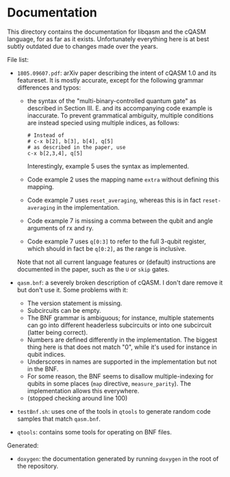 # Documentation

This directory contains the documentation for libqasm and the cQASM language, for as far as it exists. Unfortunately everything here is at best subtly outdated due to changes made over the years.

File list:

 - `1805.09607.pdf`: arXiv paper describing the intent of cQASM 1.0 and its featureset. It is mostly accurate, except for the following grammar differences and typos:

    - the syntax of the "multi-binary-controlled quantum gate" as described in Section III. E. and its accompanying code example is inaccurate. To prevent grammatical ambiguity, multiple conditions are instead specied using multiple indices, as follows:

      ```
      # Instead of
      # c-x b[2], b[3], b[4], q[5]
      # as described in the paper, use
      c-x b[2,3,4], q[5]
      ```

      Interestingly, example 5 uses the syntax as implemented.

    - Code example 2 uses the mapping name `extra` without defining this mapping.
    - Code example 7 uses `reset_averaging`, whereas this is in fact `reset-averaging` in the implementation.
    - Code example 7 is missing a comma between the qubit and angle arguments of rx and ry.
    - Code example 7 uses `q[0:3]` to refer to the full 3-qubit register, which should in fact be `q[0:2]`, as the range is inclusive.

   Note that not all current language features or (default) instructions are documented in the paper, such as the `U` or `skip` gates.

 - `qasm.bnf`: a severely broken description of cQASM. I don't dare remove it but don't use it. Some problems with it:

    - The version statement is missing.
    - Subcircuits can be empty.
    - The BNF grammar is ambiguous; for instance, multiple statements can go into different headerless subcircuits or into one subcircuit (latter being correct).
    - Numbers are defined differently in the implementation. The biggest thing here is that <number> does not match "0", while it's used for instance in qubit indices.
    - Underscores in names are supported in the implementation but not in the BNF.
    - For some reason, the BNF seems to disallow multiple-indexing for qubits in some places (`map` directive, `measure_parity`). The implementation allows this everywhere.
    - (stopped checking around line 100)

 - `testBnf.sh`: uses one of the tools in `qtools` to generate random code samples that match `qasm.bnf`.

 - `qtools`: contains some tools for operating on BNF files.

Generated:

 - `doxygen`: the documentation generated by running `doxygen` in the root of the repository.
